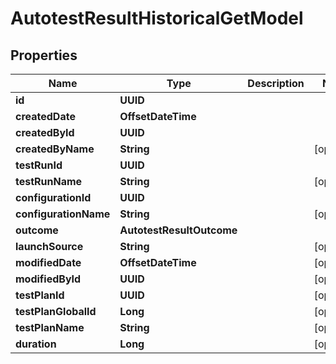 

# AutotestResultHistoricalGetModel


## Properties

| Name | Type | Description | Notes |
|------------ | ------------- | ------------- | -------------|
|**id** | **UUID** |  |  |
|**createdDate** | **OffsetDateTime** |  |  |
|**createdById** | **UUID** |  |  |
|**createdByName** | **String** |  |  [optional] |
|**testRunId** | **UUID** |  |  |
|**testRunName** | **String** |  |  [optional] |
|**configurationId** | **UUID** |  |  |
|**configurationName** | **String** |  |  [optional] |
|**outcome** | **AutotestResultOutcome** |  |  |
|**launchSource** | **String** |  |  [optional] |
|**modifiedDate** | **OffsetDateTime** |  |  [optional] |
|**modifiedById** | **UUID** |  |  [optional] |
|**testPlanId** | **UUID** |  |  [optional] |
|**testPlanGlobalId** | **Long** |  |  [optional] |
|**testPlanName** | **String** |  |  [optional] |
|**duration** | **Long** |  |  [optional] |



